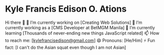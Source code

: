 # Kyle Francis Edison O. Ations
Hi there 👋
🔭 I’m currently working on [Creating Web Solutions]
🏢 I’m currently working as a [CMS Developer at BetMGM Manila]
🌱 I’m currently learning [Thousands of never-ending new things JavaScript related]
📫 How to reach me: [kylefrancisedison@gmail.com]
😄 Pronouns: [He/Him]
⚡ Fun fact: [I can't do the Asian squat even though I am not Asian]
